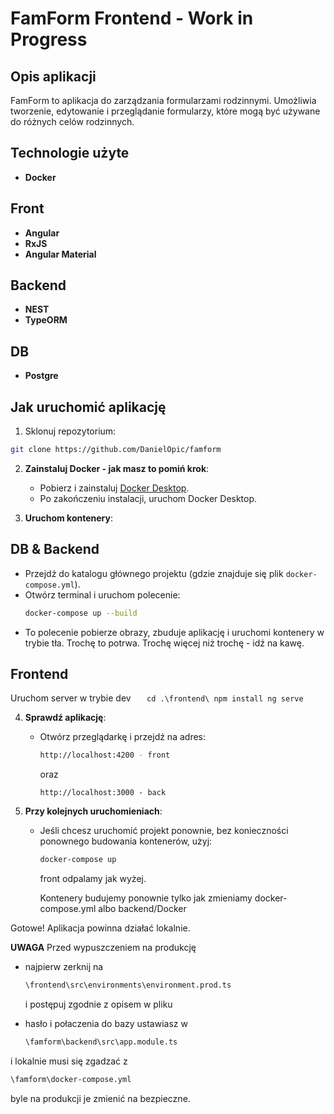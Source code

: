 # FamForm Frontend - Work in Progress

## Opis aplikacji

FamForm to aplikacja do zarządzania formularzami rodzinnymi. Umożliwia tworzenie, edytowanie i przeglądanie formularzy, które mogą być używane do różnych celów rodzinnych.

## Technologie użyte

- **Docker**

## Front

- **Angular**
- **RxJS**
- **Angular Material**

## Backend

- **NEST**
- **TypeORM**

## DB

- **Postgre**

## Jak uruchomić aplikację

1. Sklonuj repozytorium:

```bash
git clone https://github.com/DanielOpic/famform
```

2. **Zainstaluj Docker - jak masz to pomiń krok**:

   - Pobierz i zainstaluj [Docker Desktop](https://www.docker.com/products/docker-desktop).
   - Po zakończeniu instalacji, uruchom Docker Desktop.

3. **Uruchom kontenery**:

## DB & Backend

- Przejdź do katalogu głównego projektu (gdzie znajduje się plik `docker-compose.yml`).
- Otwórz terminal i uruchom polecenie:
  ```bash
  docker-compose up --build
  ```
- To polecenie pobierze obrazy, zbuduje aplikację i uruchomi kontenery w trybie tła. Trochę to potrwa. Trochę więcej niż trochę - idź na kawę.

## Frontend

Uruchom server w trybie dev
`    cd .\frontend\
     npm install
     ng serve
   `

4. **Sprawdź aplikację**:

   - Otwórz przeglądarkę i przejdź na adres:

     ```bash
     http://localhost:4200 - front
     ```

     oraz

     ```
     http://localhost:3000 - back
     ```

5. **Przy kolejnych uruchomieniach**:

   - Jeśli chcesz uruchomić projekt ponownie, bez konieczności ponownego budowania kontenerów, użyj:

     ```bash
     docker-compose up
     ```

     front odpalamy jak wyżej.

     Kontenery budujemy ponownie tylko jak zmieniamy docker-compose.yml albo backend/Docker

Gotowe! Aplikacja powinna działać lokalnie.

**UWAGA**
Przed wypuszczeniem na produkcję

- najpierw zerknij na

  ```bash
  \frontend\src\environments\environment.prod.ts
  ```

  i postępuj zgodnie z opisem w pliku

- hasło i połaczenia do bazy ustawiasz w
  ```bash
  \famform\backend\src\app.module.ts
  ```

i lokalnie musi się zgadzać z

```bash
\famform\docker-compose.yml
```

byle na produkcji je zmienić na bezpieczne.
